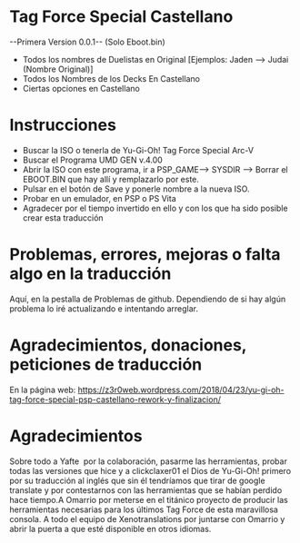 # Tag Force Special Castellano

--Primera Version 0.0.1--
(Solo Eboot.bin)

- Todos los nombres de Duelistas en Original [Ejemplos: Jaden --> Judai (Nombre Original)]
- Todos los Nombres de los Decks En Castellano
- Ciertas opciones en Castellano

# Instrucciones

- Buscar la ISO o tenerla de Yu-Gi-Oh! Tag Force Special Arc-V
- Buscar el Programa UMD GEN v.4.00
- Abrir la ISO con este programa, ir a PSP_GAME--> SYSDIR --> Borrar el EBOOT.BIN que hay allí y remplazarlo por este.
- Pulsar en el botón de Save y ponerle nombre a la nueva ISO.
- Probar en un emulador, en PSP o PS Vita
- Agradecer por el tiempo invertido en ello y con los que ha sido posible crear esta traducción


# Problemas, errores, mejoras o falta algo en la traducción

Aquí, en la pestalla de Problemas de github. Dependiendo de si hay algún problema lo iré actualizando e intentando arreglar.


# Agradecimientos, donaciones, peticiones de traducción

En la página web: https://z3r0web.wordpress.com/2018/04/23/yu-gi-oh-tag-force-special-psp-castellano-rework-y-finalizacion/

# Agradecimientos

Sobre todo a Yafte  por la colaboración, pasarme las herramientas, probar todas las versiones que hice y a clickclaxer01 el Dios de Yu-Gi-Oh! primero por su traducción al inglés que sin él tendríamos que tirar de google translate y por contestarnos con las herramientas que se habían perdido hace tiempo.A Omarrio por meterse en el titánico proyecto de producir las herramientas necesarias para los últimos Tag Force de esta maravillosa consola. A todo el equipo de Xenotranslations por juntarse con Omarrio y abrir la puerta a que esté disponible en otros idiomas.

